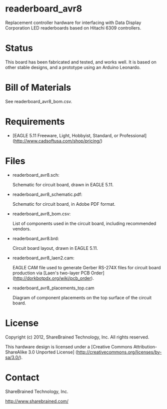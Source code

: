 readerboard_avr8
================

Replacement controller hardware for interfacing with Data Display Corporation
LED readerboards based on Hitachi 6309 controllers.

Status
======

This board has been fabricated and tested, and works well. It is based on other
stable designs, and a prototype using an Arduino Leonardo.

Bill of Materials
=================

See readerboard_avr8_bom.csv.

Requirements
============

* [EAGLE 5.11 Freeware, Light, Hobbyist, Standard, or Professional]
  (http://www.cadsoftusa.com/shop/pricing/)

Files
=====

* readerboard_avr8.sch:

    Schematic for circuit board, drawn in EAGLE 5.11.

* readerboard_avr8_schematic.pdf:

    Schematic for circuit board, in Adobe PDF format.

* readerboard_avr8_bom.csv:

    List of components used in the circuit board, including recommended
    vendors.

* readerboard_avr8.brd:

    Circuit board layout, drawn in EAGLE 5.11.

* readerboard_avr8_laen2.cam:

    EAGLE CAM file used to generate Gerber RS-274X files for
    circuit board production via
    [Laen's two-layer PCB Order]
    (http://dorkbotpdx.org/wiki/pcb_order).
    
* readerboard_avr8_placements_top.cam

    Diagram of component placements on the top surface of the circuit
    board.
    
License
=======

Copyright (c) 2012, ShareBrained Technology, Inc.
All rights reserved.

This hardware design is licensed under a
[Creative Commons Attribution-ShareAlike 3.0 Unported License]
(http://creativecommons.org/licenses/by-sa/3.0/).

Contact
=======

ShareBrained Technology, Inc.

<http://www.sharebrained.com/>